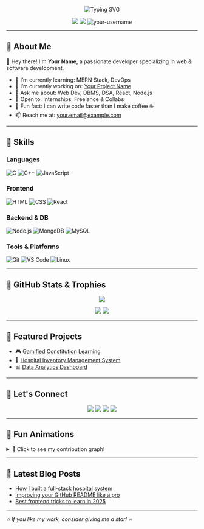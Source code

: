 <!-- Profile Banner / Hero Section -->
<p align="center">
  <img src="https://readme-typing-svg.herokuapp.com?font=Fira+Code&weight=700&pause=1000&color=1AB4F7&width=435&lines=Hi%2C+I'm+Your+Name+%F0%9F%91%8B;Welcome+to+my+GitHub+Profile!;Developer+%7C+Engineer+%7C+Tech+Enthusiast" alt="Typing SVG" />
</p>

<p align="center">
  <img src="https://img.shields.io/badge/Developer-Full%20Stack-blue?style=for-the-badge&logo=appveyor" />
  <img src="https://img.shields.io/github/followers/your-username?label=Follow&style=for-the-badge" />
  <img src="https://komarev.com/ghpvc/?username=your-username&style=for-the-badge&color=blue" alt="your-username" />
</p>

---

## 📌 About Me

👋 Hey there! I'm **Your Name**, a passionate developer specializing in web & software development.

- 🌱 I’m currently learning: MERN Stack, DevOps
- 🔭 I’m currently working on: [Your Project Name](#)
- 💬 Ask me about: Web Dev, DBMS, DSA, React, Node.js
- 💼 Open to: Internships, Freelance & Collabs
- 🧠 Fun fact: I can write code faster than I make coffee ☕
- 📫 Reach me at: [your.email@example.com](mailto:your.email@example.com)

---

## 🚀 Skills

### Languages  
![C](https://img.shields.io/badge/C-00599C?style=for-the-badge&logo=c&logoColor=white)
![C++](https://img.shields.io/badge/C%2B%2B-004482?style=for-the-badge&logo=c%2B%2B&logoColor=white)
![JavaScript](https://img.shields.io/badge/JavaScript-F7DF1E?style=for-the-badge&logo=javascript&logoColor=black)

### Frontend  
![HTML](https://img.shields.io/badge/HTML5-E34F26?style=for-the-badge&logo=html5&logoColor=white)
![CSS](https://img.shields.io/badge/CSS-1572B6?style=for-the-badge&logo=css3&logoColor=white)
![React](https://img.shields.io/badge/React-61DAFB?style=for-the-badge&logo=react&logoColor=black)

### Backend & DB  
![Node.js](https://img.shields.io/badge/Node.js-339933?style=for-the-badge&logo=nodedotjs&logoColor=white)
![MongoDB](https://img.shields.io/badge/MongoDB-4EA94B?style=for-the-badge&logo=mongodb&logoColor=white)
![MySQL](https://img.shields.io/badge/MySQL-00618A?style=for-the-badge&logo=mysql&logoColor=white)

### Tools & Platforms  
![Git](https://img.shields.io/badge/Git-F05032?style=for-the-badge&logo=git&logoColor=white)
![VS Code](https://img.shields.io/badge/VS%20Code-007ACC?style=for-the-badge&logo=visual-studio-code&logoColor=white)
![Linux](https://img.shields.io/badge/Linux-FCC624?style=for-the-badge&logo=linux&logoColor=black)

---

## 🧠 GitHub Stats & Trophies

<p align="center">
  <img src="https://github-profile-trophy.vercel.app/?username=your-username&theme=radical&row=1&margin-w=20&no-frame=true"/>
</p>

<p align="center">
  <img src="https://github-readme-stats.vercel.app/api?username=your-username&show_icons=true&theme=tokyonight" />
  <img src="https://github-readme-streak-stats.herokuapp.com/?user=your-username&theme=tokyonight" />
</p>

---

## 📂 Featured Projects

- 🎮 [Gamified Constitution Learning](https://github.com/your-username/constitution-project)
- 🏥 [Hospital Inventory Management System](https://github.com/your-username/hims)
- 📊 [Data Analytics Dashboard](https://github.com/your-username/data-dashboard)

---

## 📣 Let's Connect

<p align="center">
  <a href="https://www.linkedin.com/in/your-profile/"><img src="https://img.shields.io/badge/LinkedIn-blue?style=for-the-badge&logo=linkedin&logoColor=white"></a>
  <a href="https://your-portfolio.com"><img src="https://img.shields.io/badge/Portfolio-000?style=for-the-badge&logo=vercel&logoColor=white"></a>
  <a href="mailto:your.email@example.com"><img src="https://img.shields.io/badge/Email-red?style=for-the-badge&logo=gmail&logoColor=white"></a>
  <a href="https://twitter.com/your-handle"><img src="https://img.shields.io/badge/Twitter-blue?style=for-the-badge&logo=twitter&logoColor=white"></a>
</p>

---

## 🎉 Fun Animations

<details>
<summary>🐍 Click to see my contribution graph!</summary>
<br>
<img src="https://raw.githubusercontent.com/your-username/your-username/output/github-contribution-grid-snake.svg" />
</details>

---

## 📘 Latest Blog Posts

<!-- BLOG-POST-LIST:START -->
- [How I built a full-stack hospital system](#)
- [Improving your GitHub README like a pro](#)
- [Best frontend tricks to learn in 2025](#)
<!-- BLOG-POST-LIST:END -->

---

_⭐ If you like my work, consider giving me a star! ⭐_

